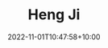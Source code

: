---
title: Heng Ji
date: 2022-11-01T10:47:58+10:00
image: "assets/img/team/guy-1-circ.png"
jobtitle: "Professor"
jobplace: "Computer Science Department, University of Illinois at Urbana-Champaign"
collaboration: External Researcher
linkedinurl: "https://www.linkedin.com/"
siteurl: "https://blender.cs.illinois.edu/hengji"
weight: 10
---